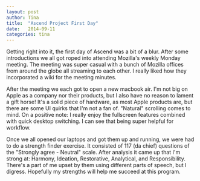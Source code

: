 ```yaml
---
layout: post
author: Tina
title:  "Ascend Project First Day"
date:   2014-09-11
categories: tina
---
```


Getting right into it, the first day of Ascend was a bit of a blur.
After some introductions we all got roped into attending Mozilla's weekly Monday meeting.
The meeting was super casual with a bunch of Mozilla offices from around the globe all streaming to each other.
I really liked how they incorporated a wiki for the meeting minutes.

After the meeting we each got to open a new macbook air.
I'm not big on Apple as a company nor their products, but I also have no reason to lament a gift horse!
It's a solid piece of hardware, as most Apple products are, but there are some UI quirks that I'm not a fan of.
"Natural" scrolling comes to mind.
On a positive note: I really enjoy the fullscreen features combined with quick desktop switching.
I can see that being super helpful for workflow.

Once we all opened our laptops and got them up and running, we were had to do a strength finder exercise.
It consisted of 117 (da chief) questions of the "Strongly agree - Neutral" scale.
After analysis it came up that I'm strong at: Harmony, Ideation, Restorative, Analytical, and Responsibility.
There's a part of me upset by them using different parts of speech, but I digress.
Hopefully my strengths will help me succeed at this program.
